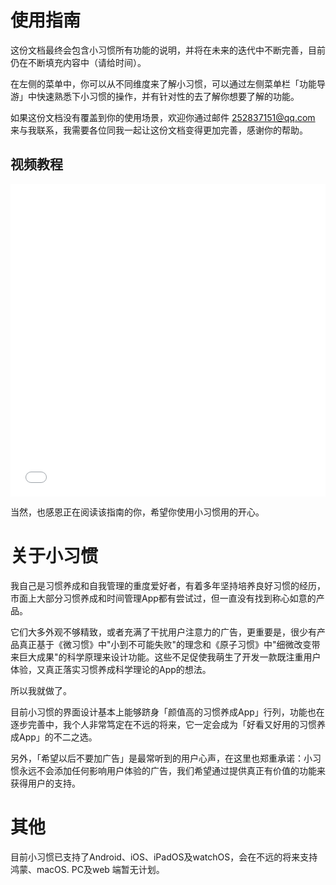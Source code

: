 # 使用指南

这份文档最终会包含小习惯所有功能的说明，并将在未来的迭代中不断完善，目前仍在不断填充内容中（请给时间）。

在左侧的菜单中，你可以从不同维度来了解小习惯，可以通过左侧菜单栏「功能导游」中快速熟悉下小习惯的操作，并有针对性的去了解你想要了解的功能。

如果这份文档没有覆盖到你的使用场景，欢迎你通过邮件 252837151@qq.com 来与我联系，我需要各位同我一起让这份文档变得更加完善，感谢你的帮助。

## 视频教程
<iframe src="//player.bilibili.com/player.html?isOutside=true&aid=113441226427049&bvid=BV1aeDSYhEf1&cid=26655589436&p=1" scrolling="no" border="0" frameborder="no" framespacing="0" allowfullscreen="true" width="100%" height="500px"></iframe>

当然，也感恩正在阅读该指南的你，希望你使用小习惯用的开心。

# 关于小习惯

我自己是习惯养成和自我管理的重度爱好者，有着多年坚持培养良好习惯的经历，市面上大部分习惯养成和时间管理App都有尝试过，但一直没有找到称心如意的产品。

它们大多外观不够精致，或者充满了干扰用户注意力的广告，更重要是，很少有产品真正基于《微习惯》中"小到不可能失败"的理念和《原子习惯》中"细微改变带来巨大成果"的科学原理来设计功能。这些不足促使我萌生了开发一款既注重用户体验，又真正落实习惯养成科学理论的App的想法。

所以我就做了。

目前小习惯的界面设计基本上能够跻身「颜值高的习惯养成App」行列，功能也在逐步完善中，我个人非常笃定在不远的将来，它一定会成为「好看又好用的习惯养成App」的不二之选。

另外，「希望以后不要加广告」是最常听到的用户心声，在这里也郑重承诺：小习惯永远不会添加任何影响用户体验的广告，我们希望通过提供真正有价值的功能来获得用户的支持。


# 其他
目前小习惯已支持了Android、iOS、iPadOS及watchOS，会在不远的将来支持 鸿蒙、macOS.
PC及web 端暂无计划。